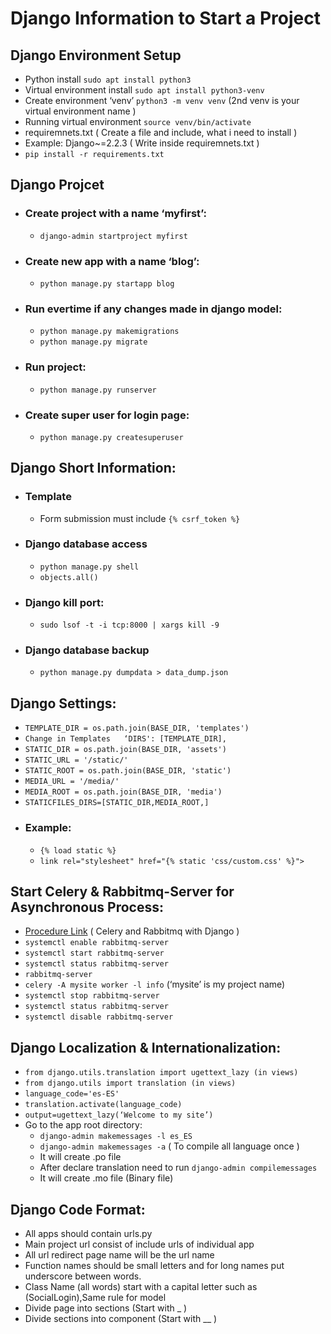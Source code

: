 # Django Information to Start a Project #

## Django Environment Setup ##
- Python install ```sudo apt install python3 ```
- Virtual environment install ```sudo apt install python3-venv```
- Create environment ‘venv’ ```python3 -m venv venv``` (2nd venv is your virtual environment name )
- Running virtual environment ```source venv/bin/activate```
- requiremnets.txt  ( Create a file and include, what i need to install )
- Example: Django~=2.2.3 ( Write inside requiremnets.txt )
- ```pip install -r requirements.txt```

## Django Projcet ##
* ### Create project with a name ‘myfirst’: ###
  * ``` django-admin startproject myfirst ```
* ### Create new app with a name ‘blog’: ###
  * ``` python manage.py startapp blog ```
* ### Run evertime if any changes made in django model: ###
  * ``` python manage.py makemigrations ```
  * ``` python manage.py migrate ```
* ### Run project: ###
  * ``` python manage.py runserver ```
* ### Create super user for login page: ###
  * ``` python manage.py createsuperuser ```

## Django Short Information: ##
* ### Template ###
  * Form submission must include ```{% csrf_token %} ```
* ### Django database access ###
  * ``` python manage.py shell ```
  * ``` objects.all() ```
* ### Django kill port: ###
  * ``` sudo lsof -t -i tcp:8000 | xargs kill -9 ```
* ### Django database backup ###
  * ``` python manage.py dumpdata > data_dump.json ```

## Django Settings: ##
  * ``` TEMPLATE_DIR = os.path.join(BASE_DIR, 'templates') ```
  * ``` Change in Templates   ‘DIRS': [TEMPLATE_DIR], ```
  * ``` STATIC_DIR = os.path.join(BASE_DIR, 'assets') ```
  * ``` STATIC_URL = '/static/' ```
  * ``` STATIC_ROOT = os.path.join(BASE_DIR, 'static') ```
  * ``` MEDIA_URL = '/media/' ```
  * ``` MEDIA_ROOT = os.path.join(BASE_DIR, 'media') ```
  * ``` STATICFILES_DIRS=[STATIC_DIR,MEDIA_ROOT,] ```
  * ### Example: ###
    * ``` {% load static %} ```
    * ``` link rel="stylesheet" href="{% static 'css/custom.css' %}"> ```


## Start Celery & Rabbitmq-Server for Asynchronous Process: ##
  * [Procedure Link](https://simpleisbetterthancomplex.com/tutorial/2017/08/20/how-to-use-celery-with-django.html) ( Celery and Rabbitmq with Django )
  * ``` systemctl enable rabbitmq-server ```
  * ``` systemctl start rabbitmq-server ```
  * ``` systemctl status rabbitmq-server ```
  * ``` rabbitmq-server ```
  * ``` celery -A mysite worker -l info ```  (‘mysite’ is my project name)
  * ``` systemctl stop rabbitmq-server ```
  * ``` systemctl status rabbitmq-server ```
  * ``` systemctl disable rabbitmq-server ```

## Django Localization & Internationalization: ##
  * ``` from django.utils.translation import ugettext_lazy (in views) ```
  * ``` from django.utils import translation (in views) ```
  * ``` language_code='es-ES' ```
  * ``` translation.activate(language_code) ```
  * ``` output=ugettext_lazy(‘Welcome to my site’) ```
  * Go to the app root directory:
    * ``` django-admin makemessages -l es_ES ```
    * ``` django-admin makemessages -a ``` ( To compile all language once )
    * It will create .po file
    * After declare translation need to run ``` django-admin compilemessages ```
    * It will create .mo file (Binary file)

## Django Code Format: ##
  * All apps should contain urls.py
  * Main project url consist of include urls of individual app
  * All url redirect page name will be the url name
  * Function names should be small letters and for long names put underscore between words.
  * Class Name (all words) start with a capital letter such as (SocialLogin),Same rule for model
  * Divide page into sections (Start with _ )
  * Divide sections into component (Start with __ )
